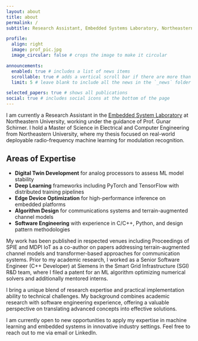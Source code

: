 ```yaml
---
layout: about
title: about
permalink: /
subtitle: Research Assistant, Embedded Systems Laboratory, Northeastern University

profile:
  align: right
  image: prof_pic.jpg
  image_circular: false # crops the image to make it circular

announcements:
  enabled: true # includes a list of news items
  scrollable: true # adds a vertical scroll bar if there are more than 3 news items
  limit: 5 # leave blank to include all the news in the `_news` folder

selected_papers: true # shows all publications
social: true # includes social icons at the bottom of the page
---
```


I am currently a Research Assistant in the [Embedded System Laboratory](https://www.nuesl.org/) at Northeastern University, working under the guidance of Prof. Gunar Schirner. I hold a Master of Science in Electrical and Computer Engineering from Northeastern University, where my thesis focused on real-world deployable radio-frequency machine learning for modulation recognition.

## Areas of Expertise

- **Digital Twin Development** for analog processors to assess ML model stability
- **Deep Learning** frameworks including PyTorch and TensorFlow with distributed training pipelines
- **Edge Device Optimization** for high-performance inference on embedded platforms
- **Algorithm Design** for communications systems and terrain-augmented channel models
- **Software Engineering** with experience in C/C++, Python, and design pattern methodologies

My work has been published in respected venues including Proceedings of SPIE and MDPI IoT as a co-author on papers addressing terrain-augmented channel models and transformer-based approaches for communication systems. Prior to my academic research, I worked as a Senior Software Engineer (C++ Developer) at Siemens in the Smart Grid Infrastructure (SGI) R&D team, where I filed a patent for an ML algorithm optimizing numerical solvers and additionally mentored interns.

I bring a unique blend of research expertise and practical implementation ability to technical challenges. My background combines academic research with software engineering experience, offering a valuable perspective on translating advanced concepts into effective solutions.

I am currently open to new opportunities to apply my expertise in machine learning and embedded systems in innovative industry settings. Feel free to reach out to me via email or LinkedIn.
